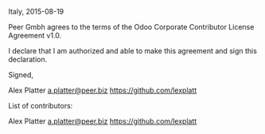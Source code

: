 Italy, 2015-08-19

Peer Gmbh agrees to the terms of the Odoo Corporate Contributor License
Agreement v1.0.

I declare that I am authorized and able to make this agreement and sign this
declaration.

Signed,

Alex Platter a.platter@peer.biz https://github.com/lexplatt

List of contributors:

Alex Platter a.platter@peer.biz https://github.com/lexplatt
